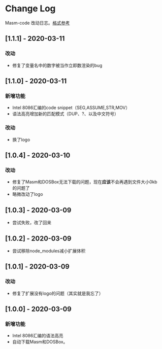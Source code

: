 # Change Log

Masm-code 改动日志。[格式参考](http://keepachangelog.com/)

## [1.1.1] - 2020-03-11

### 改动
+ 修复了变量名中的数字被当作立即数渲染的bug

## [1.1.0] - 2020-03-11

### 新增功能
+ Intel 8086汇编的code snippet（SEG,ASSUME,STR,MOV）
+ 语法高亮增加新的匹配模式（DUP、?、以及中文符号）

### 改动
+ 换了logo

## [1.0.4] - 2020-03-10

### 改动
+ 修复了Masm和DOSBox无法下载的问题，现在**应该**不会再遇到文件大小0kb的问题了
+ 略微改动了logo


## [1.0.3] - 2020-03-09
+ 尝试失败，改了回来

## [1.0.2] - 2020-03-09
+ 尝试移除node_modules减小扩展体积

## [1.0.1] - 2020-03-09

### 改动
+ 修复了扩展没有logo的问题（其实就是我忘了）

## [1.0.0] - 2020-03-09

### 新增功能
+ Intel 8086汇编的语法高亮
+ 自动下载Masm和DOSBox。